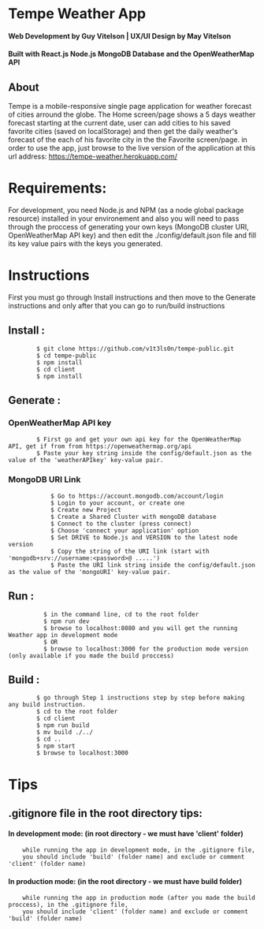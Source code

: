 # Tempe Weather App

#### Web Development by Guy Vitelson | UX/UI Design by May Vitelson

#### Built with React.js Node.js MongoDB Database and the OpenWeatherMap API

## About

Tempe is a mobile-responsive single page application for weather forecast of cities arround the globe.
The Home screen/page shows a 5 days weather forecast starting at the current date,
user can add cities to his saved favorite cities (saved on localStorage) and then
get the daily weather's forecast of the each of his favorite city in the the Favorite screen/page.
in order to use the app, just browse to the live version of the application at this url address:
https://tempe-weather.herokuapp.com/

# Requirements:

For development, you need Node.js and NPM (as a node global package resource) installed in your environement
and also you will need to pass through the proccess of generating your own keys (MongoDB cluster URI, OpenWeatherMap API key)
and then edit the ./config/default.json file and fill its key value pairs with the keys you generated.

# Instructions

First you must go through Install instructions and then move to the Generate instructions and only after that you can go to run/build instructions

## Install :

            $ git clone https://github.com/v1t3ls0n/tempe-public.git
            $ cd tempe-public
            $ npm install
            $ cd client
            $ npm install

## Generate :

### OpenWeatherMap API key

            $ First go and get your own api key for the OpenWeatherMap API, get if from from https://openweathermap.org/api
            $ Paste your key string inside the config/default.json as the value of the 'weatherAPIkey' key-value pair.

### MongoDB URI Link

                $ Go to https://account.mongodb.com/account/login
                $ Login to your account, or create one
                $ Create new Project
                $ Create a Shared Cluster with mongoDB database
                $ Connect to the cluster (press connect)
                $ Choose 'connect your application' option
                $ Set DRIVE to Node.js and VERSION to the latest node version
                $ Copy the string of the URI link (start with 'mongodb+srv://username:<password>@ .....')
                $ Paste the URI link string inside the config/default.json as the value of the 'mongoURI' key-value pair.

## Run :

              $ in the command line, cd to the root folder
              $ npm run dev
              $ browse to localhost:8080 and you will get the running Weather app in development mode
              $ OR
              $ browse to localhost:3000 for the production mode version (only available if you made the build proccess)

## Build :

            $ go through Step 1 instructions step by step before making any build instruction.
            $ cd to the root folder
            $ cd client
            $ npm run build
            $ mv build ./../
            $ cd ..
            $ npm start
            $ browse to localhost:3000

# Tips

## .gitignore file in the root directory tips:

#### In development mode: (in root directory - we must have 'client' folder)

        while running the app in development mode, in the .gitignore file,
        you should include 'build' (folder name) and exclude or comment 'client' (folder name)

#### In production mode: (in the root directory - we must have build folder)

        while running the app in production mode (after you made the build proccess), in the .gitignore file,
        you should include 'client' (folder name) and exclude or comment 'build' (folder name)

